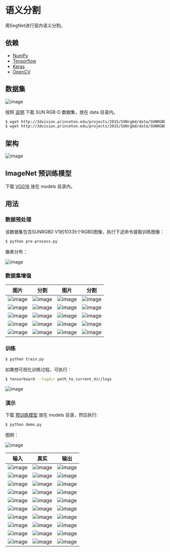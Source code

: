 # 语义分割

用SegNet进行室内语义分割。

## 依赖
- [NumPy](http://docs.scipy.org/doc/numpy-1.10.1/user/install.html)
- [Tensorflow](https://www.tensorflow.org/versions/r0.8/get_started/os_setup.html)
- [Keras](https://keras.io/#installation)
- [OpenCV](https://opencv-python-tutroals.readthedocs.io/en/latest/)

## 数据集

![image](https://github.com/foamliu/Semantic-Segmentation/raw/master/images/dataset.png)

按照 [说明](http://3dvision.princeton.edu/projects/2015/SUNrgbd/) 下载 SUN RGB-D 数据集，放在 data 目录内。

```bash
$ wget http://3dvision.princeton.edu/projects/2015/SUNrgbd/data/SUNRGBD.zip
$ wget http://3dvision.princeton.edu/projects/2015/SUNrgbd/data/SUNRGBDtoolbox.zip
```

## 架构

![image](https://github.com/foamliu/Semantic-Segmentation/raw/master/images/segnet.png)


## ImageNet 预训练模型
下载 [VGG16](https://github.com/fchollet/deep-learning-models/releases/download/v0.1/vgg16_weights_tf_dim_ordering_tf_kernels.h5) 放在 models 目录内。

## 用法
### 数据预处理
该数据集包含SUNRGBD V1的10335个RGBD图像，执行下述命令提取训练图像：
```bash
$ python pre-process.py
```

像素分布：

![image](https://github.com/foamliu/Semantic-Segmentation/raw/master/images/dist.png)

### 数据集增强
图片 | 分割 | 图片 | 分割 |
|---|---|---|---|
|![image](https://github.com/foamliu/Semantic-Segmentation/raw/master/images/0_image_aug.png) |![image](https://github.com/foamliu/Semantic-Segmentation/raw/master/images/0_category_aug.png) |![image](https://github.com/foamliu/Semantic-Segmentation/raw/master/images/1_image_aug.png) |![image](https://github.com/foamliu/Semantic-Segmentation/raw/master/images/1_category_aug.png) |
|![image](https://github.com/foamliu/Semantic-Segmentation/raw/master/images/2_image_aug.png) |![image](https://github.com/foamliu/Semantic-Segmentation/raw/master/images/2_category_aug.png) |![image](https://github.com/foamliu/Semantic-Segmentation/raw/master/images/3_image_aug.png) |![image](https://github.com/foamliu/Semantic-Segmentation/raw/master/images/3_category_aug.png) |
|![image](https://github.com/foamliu/Semantic-Segmentation/raw/master/images/4_image_aug.png) |![image](https://github.com/foamliu/Semantic-Segmentation/raw/master/images/4_category_aug.png) |![image](https://github.com/foamliu/Semantic-Segmentation/raw/master/images/5_image_aug.png) |![image](https://github.com/foamliu/Semantic-Segmentation/raw/master/images/5_category_aug.png) |
|![image](https://github.com/foamliu/Semantic-Segmentation/raw/master/images/6_image_aug.png) |![image](https://github.com/foamliu/Semantic-Segmentation/raw/master/images/6_category_aug.png) |![image](https://github.com/foamliu/Semantic-Segmentation/raw/master/images/7_image_aug.png) |![image](https://github.com/foamliu/Semantic-Segmentation/raw/master/images/7_category_aug.png) |
|![image](https://github.com/foamliu/Semantic-Segmentation/raw/master/images/8_image_aug.png) |![image](https://github.com/foamliu/Semantic-Segmentation/raw/master/images/8_category_aug.png) |![image](https://github.com/foamliu/Semantic-Segmentation/raw/master/images/9_image_aug.png) |![image](https://github.com/foamliu/Semantic-Segmentation/raw/master/images/9_category_aug.png) |

### 训练
```bash
$ python train.py
```

如果想可视化训练过程，可执行：
```bash
$ tensorboard --logdir path_to_current_dir/logs
```

![image](https://github.com/foamliu/Semantic-Segmentation/raw/master/images/learning_curve.png)

### 演示

下载 [预训练模型](https://github.com/foamliu/Semantic-Segmentation/releases/download/v1.0/model.161-3.7725.hdf5) 放在 models 目录，然后执行:


```bash
$ python demo.py
```

图例：

![image](https://github.com/foamliu/Semantic-Segmentation/raw/master/images/legend.png)

输入 | 真实 | 输出 |
|---|---|---|
|![image](https://github.com/foamliu/Semantic-Segmentation/raw/master/images/0_image.png)  | ![image](https://github.com/foamliu/Semantic-Segmentation/raw/master/images/0_gt.png) | ![image](https://github.com/foamliu/Semantic-Segmentation/raw/master/images/0_out.png)|
|![image](https://github.com/foamliu/Semantic-Segmentation/raw/master/images/1_image.png)  | ![image](https://github.com/foamliu/Semantic-Segmentation/raw/master/images/1_gt.png) | ![image](https://github.com/foamliu/Semantic-Segmentation/raw/master/images/1_out.png)|
|![image](https://github.com/foamliu/Semantic-Segmentation/raw/master/images/2_image.png)  | ![image](https://github.com/foamliu/Semantic-Segmentation/raw/master/images/2_gt.png) | ![image](https://github.com/foamliu/Semantic-Segmentation/raw/master/images/2_out.png)|
|![image](https://github.com/foamliu/Semantic-Segmentation/raw/master/images/3_image.png)  | ![image](https://github.com/foamliu/Semantic-Segmentation/raw/master/images/3_gt.png) | ![image](https://github.com/foamliu/Semantic-Segmentation/raw/master/images/3_out.png)|
|![image](https://github.com/foamliu/Semantic-Segmentation/raw/master/images/4_image.png)  | ![image](https://github.com/foamliu/Semantic-Segmentation/raw/master/images/4_gt.png) | ![image](https://github.com/foamliu/Semantic-Segmentation/raw/master/images/4_out.png)|
|![image](https://github.com/foamliu/Semantic-Segmentation/raw/master/images/5_image.png)  | ![image](https://github.com/foamliu/Semantic-Segmentation/raw/master/images/5_gt.png) | ![image](https://github.com/foamliu/Semantic-Segmentation/raw/master/images/5_out.png)|
|![image](https://github.com/foamliu/Semantic-Segmentation/raw/master/images/6_image.png)  | ![image](https://github.com/foamliu/Semantic-Segmentation/raw/master/images/6_gt.png) | ![image](https://github.com/foamliu/Semantic-Segmentation/raw/master/images/6_out.png)|
|![image](https://github.com/foamliu/Semantic-Segmentation/raw/master/images/7_image.png)  | ![image](https://github.com/foamliu/Semantic-Segmentation/raw/master/images/7_gt.png) | ![image](https://github.com/foamliu/Semantic-Segmentation/raw/master/images/7_out.png)|
|![image](https://github.com/foamliu/Semantic-Segmentation/raw/master/images/8_image.png)  | ![image](https://github.com/foamliu/Semantic-Segmentation/raw/master/images/8_gt.png) | ![image](https://github.com/foamliu/Semantic-Segmentation/raw/master/images/8_out.png)|
|![image](https://github.com/foamliu/Semantic-Segmentation/raw/master/images/9_image.png)  | ![image](https://github.com/foamliu/Semantic-Segmentation/raw/master/images/9_gt.png) | ![image](https://github.com/foamliu/Semantic-Segmentation/raw/master/images/9_out.png)|

